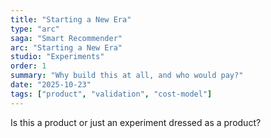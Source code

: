 ```yaml
---
title: "Starting a New Era"
type: "arc"
saga: "Smart Recommender"
arc: "Starting a New Era"
studio: "Experiments"
order: 1
summary: "Why build this at all, and who would pay?"
date: "2025-10-23"
tags: ["product", "validation", "cost-model"]
---
```


Is this a product or just an experiment dressed as a product?
